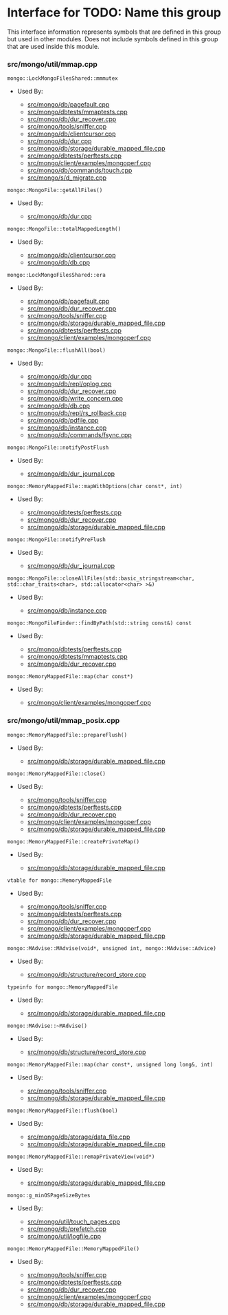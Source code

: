 
# Interface for TODO: Name this group
This interface information represents symbols that are defined in this group but used in other modules.  Does not include symbols defined in this group that are used inside this module.

### src/mongo/util/mmap.cpp

<div></div>

    mongo::LockMongoFilesShared::mmmutex

- Used By:

    - [src/mongo/db/pagefault.cpp](../../../../storage/page\_fault\_utilities)
    - [src/mongo/dbtests/mmaptests.cpp](../../../../tests/unit\_tests)
    - [src/mongo/db/dur\_recover.cpp](../../../../storage/journaling)
    - [src/mongo/tools/sniffer.cpp](../../../../tools/tools)
    - [src/mongo/db/clientcursor.cpp](../../../../queries/client\_and\_operation\_tracking)
    - [src/mongo/db/dur.cpp](../../../../storage/journaling)
    - [src/mongo/db/storage/durable\_mapped\_file.cpp](../../../../storage/journaling)
    - [src/mongo/dbtests/perftests.cpp](../../../../tests/unit\_tests)
    - [src/mongo/client/examples/mongoperf.cpp](../../../../network/cpp\_client\_driver)
    - [src/mongo/db/commands/touch.cpp](../../../../queries/database\_commands)
    - [src/mongo/s/d\_migrate.cpp](../../../../sharding/sharding)

<div></div>

    mongo::MongoFile::getAllFiles()

- Used By:

    - [src/mongo/db/dur.cpp](../../../../storage/journaling)

<div></div>

    mongo::MongoFile::totalMappedLength()

- Used By:

    - [src/mongo/db/clientcursor.cpp](../../../../queries/client\_and\_operation\_tracking)
    - [src/mongo/db/db.cpp](../../../../process\_management/mongos\_and\_mongod\_mains)

<div></div>

    mongo::LockMongoFilesShared::era

- Used By:

    - [src/mongo/db/pagefault.cpp](../../../../storage/page\_fault\_utilities)
    - [src/mongo/db/dur\_recover.cpp](../../../../storage/journaling)
    - [src/mongo/tools/sniffer.cpp](../../../../tools/tools)
    - [src/mongo/db/storage/durable\_mapped\_file.cpp](../../../../storage/journaling)
    - [src/mongo/dbtests/perftests.cpp](../../../../tests/unit\_tests)
    - [src/mongo/client/examples/mongoperf.cpp](../../../../network/cpp\_client\_driver)

<div></div>

    mongo::MongoFile::flushAll(bool)

- Used By:

    - [src/mongo/db/dur.cpp](../../../../storage/journaling)
    - [src/mongo/db/repl/oplog.cpp](../../../../replication/replication)
    - [src/mongo/db/dur\_recover.cpp](../../../../storage/journaling)
    - [src/mongo/db/write\_concern.cpp](../../../../replication/replication)
    - [src/mongo/db/db.cpp](../../../../process\_management/mongos\_and\_mongod\_mains)
    - [src/mongo/db/repl/rs\_rollback.cpp](../../../../replication/replication)
    - [src/mongo/db/pdfile.cpp](../../../../storage/storage\_layer\_structure)
    - [src/mongo/db/instance.cpp](../../../../storage/storage\_layer\_structure)
    - [src/mongo/db/commands/fsync.cpp](../../../../queries/database\_commands)

<div></div>

    mongo::MongoFile::notifyPostFlush

- Used By:

    - [src/mongo/db/dur\_journal.cpp](../../../../storage/journaling)

<div></div>

    mongo::MemoryMappedFile::mapWithOptions(char const*, int)

- Used By:

    - [src/mongo/dbtests/perftests.cpp](../../../../tests/unit\_tests)
    - [src/mongo/db/dur\_recover.cpp](../../../../storage/journaling)
    - [src/mongo/db/storage/durable\_mapped\_file.cpp](../../../../storage/journaling)

<div></div>

    mongo::MongoFile::notifyPreFlush

- Used By:

    - [src/mongo/db/dur\_journal.cpp](../../../../storage/journaling)

<div></div>

    mongo::MongoFile::closeAllFiles(std::basic_stringstream<char, std::char_traits<char>, std::allocator<char> >&)

- Used By:

    - [src/mongo/db/instance.cpp](../../../../storage/storage\_layer\_structure)

<div></div>

    mongo::MongoFileFinder::findByPath(std::string const&) const

- Used By:

    - [src/mongo/dbtests/perftests.cpp](../../../../tests/unit\_tests)
    - [src/mongo/dbtests/mmaptests.cpp](../../../../tests/unit\_tests)
    - [src/mongo/db/dur\_recover.cpp](../../../../storage/journaling)

<div></div>

    mongo::MemoryMappedFile::map(char const*)

- Used By:

    - [src/mongo/client/examples/mongoperf.cpp](../../../../network/cpp\_client\_driver)

### src/mongo/util/mmap\_posix.cpp

<div></div>

    mongo::MemoryMappedFile::prepareFlush()

- Used By:

    - [src/mongo/db/storage/durable\_mapped\_file.cpp](../../../../storage/journaling)

<div></div>

    mongo::MemoryMappedFile::close()

- Used By:

    - [src/mongo/tools/sniffer.cpp](../../../../tools/tools)
    - [src/mongo/dbtests/perftests.cpp](../../../../tests/unit\_tests)
    - [src/mongo/db/dur\_recover.cpp](../../../../storage/journaling)
    - [src/mongo/client/examples/mongoperf.cpp](../../../../network/cpp\_client\_driver)
    - [src/mongo/db/storage/durable\_mapped\_file.cpp](../../../../storage/journaling)

<div></div>

    mongo::MemoryMappedFile::createPrivateMap()

- Used By:

    - [src/mongo/db/storage/durable\_mapped\_file.cpp](../../../../storage/journaling)

<div></div>

    vtable for mongo::MemoryMappedFile

- Used By:

    - [src/mongo/tools/sniffer.cpp](../../../../tools/tools)
    - [src/mongo/dbtests/perftests.cpp](../../../../tests/unit\_tests)
    - [src/mongo/db/dur\_recover.cpp](../../../../storage/journaling)
    - [src/mongo/client/examples/mongoperf.cpp](../../../../network/cpp\_client\_driver)
    - [src/mongo/db/storage/durable\_mapped\_file.cpp](../../../../storage/journaling)

<div></div>

    mongo::MAdvise::MAdvise(void*, unsigned int, mongo::MAdvise::Advice)

- Used By:

    - [src/mongo/db/structure/record\_store.cpp](../../../../storage/storage\_layer\_structure)

<div></div>

    typeinfo for mongo::MemoryMappedFile

- Used By:

    - [src/mongo/db/storage/durable\_mapped\_file.cpp](../../../../storage/journaling)

<div></div>

    mongo::MAdvise::~MAdvise()

- Used By:

    - [src/mongo/db/structure/record\_store.cpp](../../../../storage/storage\_layer\_structure)

<div></div>

    mongo::MemoryMappedFile::map(char const*, unsigned long long&, int)

- Used By:

    - [src/mongo/tools/sniffer.cpp](../../../../tools/tools)
    - [src/mongo/db/storage/durable\_mapped\_file.cpp](../../../../storage/journaling)

<div></div>

    mongo::MemoryMappedFile::flush(bool)

- Used By:

    - [src/mongo/db/storage/data\_file.cpp](../../../../storage/mmap\_file\_interface)
    - [src/mongo/db/storage/durable\_mapped\_file.cpp](../../../../storage/journaling)

<div></div>

    mongo::MemoryMappedFile::remapPrivateView(void*)

- Used By:

    - [src/mongo/db/storage/durable\_mapped\_file.cpp](../../../../storage/journaling)

<div></div>

    mongo::g_minOSPageSizeBytes

- Used By:

    - [src/mongo/util/touch\_pages.cpp](../../../../utilities/utilities)
    - [src/mongo/db/prefetch.cpp](../../../../storage/page\_fault\_utilities)
    - [src/mongo/util/logfile.cpp](../../../../storage/journaling)

<div></div>

    mongo::MemoryMappedFile::MemoryMappedFile()

- Used By:

    - [src/mongo/tools/sniffer.cpp](../../../../tools/tools)
    - [src/mongo/dbtests/perftests.cpp](../../../../tests/unit\_tests)
    - [src/mongo/db/dur\_recover.cpp](../../../../storage/journaling)
    - [src/mongo/client/examples/mongoperf.cpp](../../../../network/cpp\_client\_driver)
    - [src/mongo/db/storage/durable\_mapped\_file.cpp](../../../../storage/journaling)
